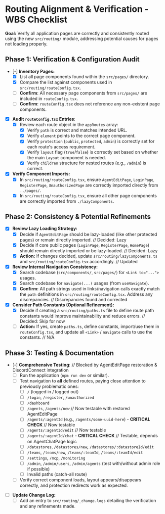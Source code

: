 # Routing Alignment & Verification - WBS Checklist

**Goal:** Verify all application pages are correctly and consistently routed using the new `src/routing/` module, addressing potential causes for pages not loading properly.

## Phase 1: Verification & Configuration Audit

- [-] **Inventory Pages:**
    - [X] List all page components found within the `src/pages/` directory.
    - [X] Compare the list against components used in `src/routing/routeConfig.tsx`.
    - [ ] **Confirm:** All necessary page components from `src/pages/` are included in `routeConfig.tsx`.
    - [ ] **Confirm:** `routeConfig.tsx` does not reference any non-existent page components.
- [X] **Audit `routeConfig.tsx` Entries:**
    - [X] Review each route object in the `appRoutes` array:
        - [X] Verify `path` is correct and matches intended URL.
        - [X] Verify `element` points to the correct page component.
        - [X] Verify `protection` (`public`, `protected`, `admin`) is correctly set for each route's access requirement.
        - [X] Verify `layout` flag (`true`/`false`) is correctly set based on whether the main `Layout` component is needed.
        - [X] Verify `children` structure for nested routes (e.g., `/admin`) is correct.
- [X] **Verify Component Imports:**
    - [X] In `src/routing/routeConfig.tsx`, ensure `AgentEditPage`, `LoginPage`, `RegisterPage`, `UnauthorizedPage` are correctly imported directly from `../pages/`.
    - [X] In `src/routing/routeConfig.tsx`, ensure all other page components are correctly imported from `./lazyComponents`.

## Phase 2: Consistency & Potential Refinements

- [X] **Review Lazy Loading Strategy:**
    - [X] Decide if `AgentEditPage` should be lazy-loaded (like other protected pages) or remain directly imported. // Decided: Lazy
    - [X] Decide if core public pages (`LoginPage`, `RegisterPage`, `HomePage`) should remain directly imported or be lazy-loaded. // Decided: Lazy
    - [X] **Action:** If changes decided, update `src/routing/lazyComponents.ts` and `src/routing/routeConfig.tsx` accordingly. // Updated
- [X] **Review Internal Navigation Consistency:**
    - [X] Search codebase (`src/components/`, `src/pages/`) for `<Link to="...">` usages.
    - [X] Search codebase for `navigate(...)` usages (from `useNavigate`).
    - [X] **Confirm:** All path strings used in links/navigation calls exactly match the `path` definitions in `src/routing/routeConfig.tsx`. Address any discrepancies. // Discrepancies found and corrected
- [X] **Consider Path Constants (Optional Refinement):**
    - [X] Decide if creating a `src/routing/paths.ts` file to define route path constants would improve maintainability and reduce errors. // Decided: Skip for now
    - [ ] **Action:** If yes, create `paths.ts`, define constants, import/use them in `routeConfig.tsx`, and update all `<Link>` / `navigate` calls to use the constants. // N/A

## Phase 3: Testing & Documentation

- [-] **Comprehensive Testing:** // Blocked by AgentEditPage restoration & DiscordConnect integration
    - [ ] Run the application (`npm run dev` or similar).
    - [ ] Test navigation to **all** defined routes, paying close attention to previously problematic ones:
        - [ ] `/` (logged in / logged out)
        - [ ] `/login`, `/register`, `/unauthorized`
        - [ ] `/dashboard`
        - [ ] `/agents`, `/agents/new` // Now testable with restored AgentEditPage
        - [ ] `/agents/:agentId` (e.g., `/agents/some-uuid-here`) - **CRITICAL CHECK** // Now testable
        - [ ] `/agents/:agentId/edit` // Now testable
        - [ ] `/agents/:agentId/chat` - **CRITICAL CHECK** // Testable, depends on AgentChatPage logic
        - [ ] `/datastores`, `/datastores/new`, `/datastores/:datastoreId/edit`
        - [ ] `/teams`, `/teams/new`, `/teams/:teamId`, `/teams/:teamId/edit`
        - [ ] `/settings`, `/mcp`, `/monitoring`
        - [ ] `/admin`, `/admin/users`, `/admin/agents` (test with/without admin role if possible)
        - [ ] Invalid paths (catch-all route)
    - [ ] Verify correct component loads, layout appears/disappears correctly, and protection redirects work as expected.
- [ ] **Update Change Log:**
    - [ ] Add an entry to `src/routing/_change.logs` detailing the verification and any refinements made. 